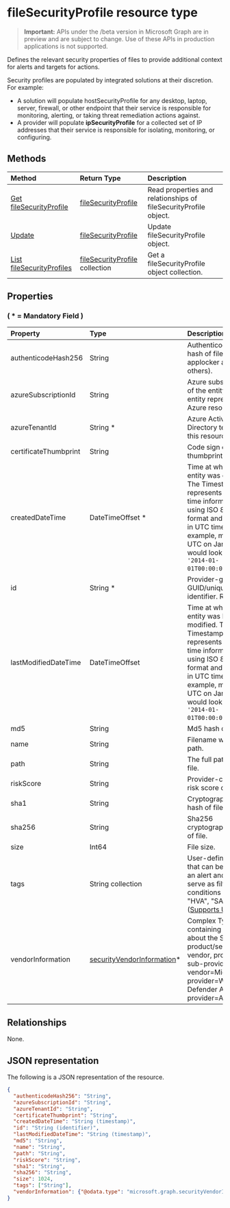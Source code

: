 # fileSecurityProfile resource type

 > **Important:** APIs under the /beta version in Microsoft Graph are in preview and are subject to change. Use of these APIs in production applications is not supported.

Defines the relevant security properties of files to provide additional context for alerts and targets for actions.

Security profiles are populated by integrated solutions at their discretion. For example: 

- A solution will populate hostSecurityProfile for any desktop, laptop, server, firewall, or other endpoint that their service is responsible for monitoring, alerting, or taking threat remediation actions against. 
- A provider will populate **ipSecurityProfile** for a collected set of IP addresses that their service is responsible for isolating, monitoring, or configuring.

## Methods

| Method   | Return Type |Description|
|:---------------|:--------|:----------|
|[Get fileSecurityProfile](../api/filesecurityprofile_get.md) | [fileSecurityProfile](filesecurityprofile.md) |Read properties and relationships of fileSecurityProfile object.|
|[Update](../api/filesecurityprofile_update.md) | [fileSecurityProfile](filesecurityprofile.md)|Update fileSecurityProfile object. |
|[List fileSecurityProfiles](../api/filesecurityprofile_list.md) |[fileSecurityProfile](filesecurityprofile.md) collection| Get a fileSecurityProfile object collection.|

## Properties

### ( \* = Mandatory Field )

| Property   | Type |Description|
|:---------------|:--------|:----------|
|authenticodeHash256|String|Authenticode 256 hash of file (used by applocker and others).|
|azureSubscriptionId|String|Azure subscription ID of the entity, if this entity represents an Azure resource.|
|azureTenantId|String *|Azure Active Directory tenant ID of this resource.|
|certificateThumbprint|String|Code sign certificate thumbprint.|
|createdDateTime|DateTimeOffset *|Time at which the entity was created. The Timestamp type represents date and time information using ISO 8601 format and is always in UTC time. For example, midnight UTC on Jan 1, 2014 would look like this: `'2014-01-01T00:00:00Z'`.|
|id|String *|Provider-generated GUID/unique identifier. Read-only.|
|lastModifiedDateTime|DateTimeOffset|Time at which the entity was last modified. The Timestamp type represents date and time information using ISO 8601 format and is always in UTC time. For example, midnight UTC on Jan 1, 2014 would look like this: `'2014-01-01T00:00:00Z'`.|
|md5|String|Md5 hash of file.|
|name|String|Filename without path.|
|path|String|The full path of the file.|
|riskScore|String|Provider-calculated risk score of the file.|
|sha1|String|Cryptographic (Sha1) hash of file.|
|sha256|String|Sha256 cryptographic hash of file.|
|size|Int64|File size.|
|tags|String collection|User-definable labels that can be applied to an alert and can serve as filter conditions (e.g. "HVA", "SAW", etc.) ([Supports Update](../api/filesecurityprofile_update.md)).|
|vendorInformation|[securityVendorInformation](securityvendorinformation.md)*|Complex Type containing details about the Security product/service vendor, provider, and sub-provider (e.g. vendor=Microsoft; provider=Windows Defender ATP; sub-provider=AppLocker).|

## Relationships

None.

## JSON representation

The following is a JSON representation of the resource.

<!-- {
  "blockType": "resource",
  "optionalProperties": [

  ],
  "@odata.type": "microsoft.graph.fileSecurityProfile"
}-->

```json
{
  "authenticodeHash256": "String",
  "azureSubscriptionId": "String",
  "azureTenantId": "String",
  "certificateThumbprint": "String",
  "createdDateTime": "String (timestamp)",
  "id": "String (identifier)",
  "lastModifiedDateTime": "String (timestamp)",
  "md5": "String",
  "name": "String",
  "path": "String",
  "riskScore": "String",
  "sha1": "String",
  "sha256": "String",
  "size": 1024,
  "tags": ["String"],
  "vendorInformation": {"@odata.type": "microsoft.graph.securityVendorInformation"}
}

```

<!-- uuid: 8fcb5dbc-d5aa-4681-8e31-b001d5168d79
2015-10-25 14:57:30 UTC -->
<!-- {
  "type": "#page.annotation",
  "description": "fileSecurityProfile resource",
  "keywords": "",
  "section": "documentation",
  "tocPath": ""
}-->
